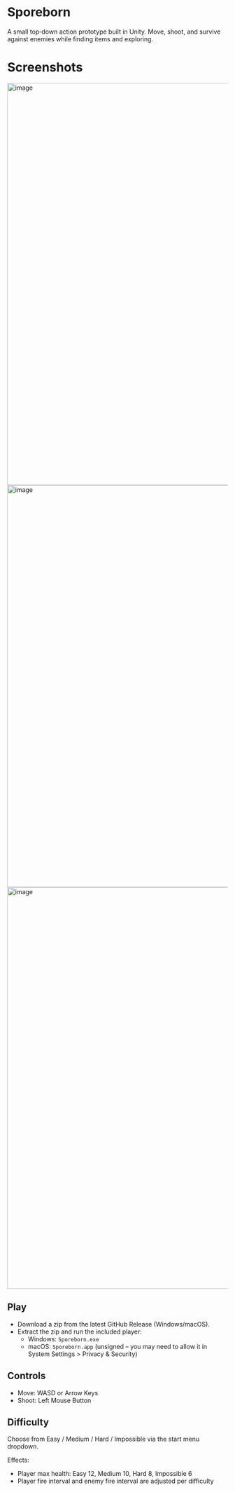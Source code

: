 # Sporeborn
A small top‑down action prototype built in Unity. Move, shoot, and survive against enemies while finding items and exploring.

# Screenshots
<img width="1470" height="918" alt="image" src="https://github.com/user-attachments/assets/5a6c05aa-4dca-477d-b56a-1b371f63ed4a" />
<img width="1470" height="918" alt="image" src="https://github.com/user-attachments/assets/d834f5ca-8814-4e2e-9b0b-9dae28813869" />
<img width="1470" height="917" alt="image" src="https://github.com/user-attachments/assets/897c3556-7ab1-47d2-8e9c-26b5c6acd8b3" />


## Play

- Download a zip from the latest GitHub Release (Windows/macOS).
- Extract the zip and run the included player:
  - Windows: `Sporeborn.exe`
  - macOS: `Sporeborn.app` (unsigned – you may need to allow it in System Settings > Privacy & Security)

## Controls

- Move: WASD or Arrow Keys
- Shoot: Left Mouse Button

## Difficulty

Choose from Easy / Medium / Hard / Impossible via the start menu dropdown.

Effects:
- Player max health: Easy 12, Medium 10, Hard 8, Impossible 6
- Player fire interval and enemy fire interval are adjusted per difficulty
